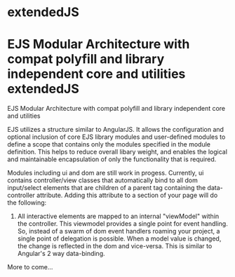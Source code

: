 extendedJS
==========

EJS Modular Architecture with compat polyfill and library independent core and utilities
extendedJS
==========

EJS Modular Architecture with compat polyfill and library independent core and utilities

EJS utilizes a structure similar to AngularJS.  It allows the configuration and optional inclusion of core EJS library modules and user-defined modules to define a scope that contains only the modules specified in the module definition.  This helps to reduce overall libary weight, and enables the logical and maintainable encapsulation of only the functionality that is required.

Modules including ui and dom are still work in progess.  Currently, ui contains controller/view classes that automatically bind to all dom input/select elements that are children of a parent tag containing the data-controller attribute.  Adding this attribute to a section of your page will do the following:

1.  All interactive elements are mapped to an internal "viewModel" within the controller.  This viewmodel provides a single point for event handling.  So, instead of a swarm of dom event handlers roaming your project, a single point of delegation is possible.  When a model value is changed, the change is reflected in the dom and vice-versa.  This is similar to Angular's 2 way data-binding.

More to come...

